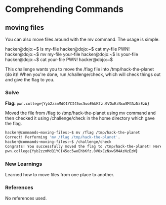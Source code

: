 # Comprehending Commands

## moving files
You can also move files around with the mv command. The usage is simple:

hacker@dojo:~$ ls
my-file
hacker@dojo:~$ cat my-file
PWN!
hacker@dojo:~$ mv my-file your-file
hacker@dojo:~$ ls
your-file
hacker@dojo:~$ cat your-file
PWN!
hacker@dojo:~$

This challenge wants you to move the /flag file into /tmp/hack-the-planet (do it)! When you're done, run /challenge/check, which will check things out and give the flag to you.

### Solve
**Flag:** `pwn.college{Yyb2zzmMdQ1YCI45oc5woEhbKfz.0VOxEzNxwSM4AzNzEzW}`

Moved the file from /flag to /tmp/hack-the-planet using mv command and then checked it using /challenge/check in the home directory which gave the flag.

```bash
hacker@commands~moving-files:~$ mv /flag /tmp/hack-the-planet
Correct! Performing 'mv /flag /tmp/hack-the-planet'.
hacker@commands~moving-files:~$ /challenge/check
Congrats! You successfully moved the flag to /tmp/hack-the-planet! Here it is:
pwn.college{Yyb2zzmMdQ1YCI45oc5woEhbKfz.0VOxEzNxwSM4AzNzEzW}
```

### New Learnings
Learned how to move files from one place to another.

### References 
No references used.
